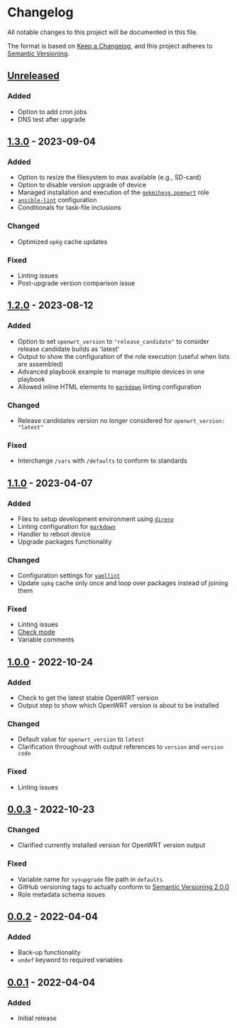# Changelog

All notable changes to this project will be documented in this file.

The format is based on [Keep a Changelog](https://keepachangelog.com/en/1.0.0/),
and this project adheres to [Semantic Versioning](https://semver.org/spec/v2.0.0.html).

## [Unreleased]

### Added

- Option to add cron jobs
- DNS test after upgrade

## [1.3.0] - 2023-09-04

### Added

- Option to resize the filesystem to max available (e.g., SD-card)
- Option to disable version upgrade of device
- Managed installation and execution of the [`gekmihesg.openwrt`](https://galaxy.ansible.com/gekmihesg/openwrt) role
- [`ansible-lint`](https://github.com/ansible/ansible-lint) configuration
- Conditionals for task-file inclusions

### Changed

- Optimized `opkg` cache updates

### Fixed

- Linting issues
- Post-upgrade version comparison issue

## [1.2.0] - 2023-08-12

### Added

- Option to set `openwrt_version` to `"release_candidate"` to consider release candidate builds as 'latest'
- Output to show the configuration of the role execution (useful when lists are assembled)
- Advanced playbook example to manage multiple devices in one playbook
- Allowed inline HTML elements to [`markdown`](https://en.wikipedia.org/wiki/Markdown) linting configuration

### Changed

- Release candidates version no longer considered for `openwrt_version: "latest"`

### Fixed

- Interchange `/vars` with `/defaults` to conform to standards

## [1.1.0] - 2023-04-07

### Added

- Files to setup development environment using [`direnv`](https://direnv.net)
- Linting configuration for [`markdown`](https://en.wikipedia.org/wiki/Markdown)
- Handler to reboot device
- Upgrade packages functionality

### Changed

- Configuration settings for [`yamllint`](https://yamllint.readthedocs.io/en/stable/)
- Update `opkg` cache only once and loop over packages instead of joining them

### Fixed

- Linting issues
- [Check mode](https://docs.ansible.com/ansible/latest/playbook_guide/playbooks_checkmode.html#using-check-mode)
- Variable comments

## [1.0.0] - 2022-10-24

### Added

- Check to get the latest stable OpenWRT version
- Output step to show which OpenWRT version is about to be installed

### Changed

- Default value for `openwrt_version` to `latest`
- Clarification throughout with output references to `version` and `version code`

### Fixed

- Linting issues

## [0.0.3] - 2022-10-23

### Changed

- Clarified currently installed version for OpenWRT version output

### Fixed

- Variable name for `sysupgrade` file path in `defaults`
- GitHub versioning tags to actually conform to [Semantic Versioning 2.0.0](https://semver.org/spec/v2.0.0.html)
- Role metadata schema issues

## [0.0.2] - 2022-04-04

### Added

- Back-up functionality
- `undef` keyword to required variables

## [0.0.1] - 2022-04-04

### Added

- Initial release

[Unreleased]: https://github.com/jorneilander/ansible-role-openwrt/compare/1.3.0...HEAD
[1.3.0]: https://github.com/jorneilander/ansible-role-openwrt/compare/1.2.0...1.3.0
[1.2.0]: https://github.com/jorneilander/ansible-role-openwrt/compare/1.1.0...1.2.0
[1.1.0]: https://github.com/jorneilander/ansible-role-openwrt/compare/1.0.0...1.1.0
[1.0.0]: https://github.com/jorneilander/ansible-role-openwrt/compare/0.0.3...1.0.0
[0.0.3]: https://github.com/jorneilander/ansible-role-openwrt/compare/0.0.2...0.0.3
[0.0.2]: https://github.com/jorneilander/ansible-role-openwrt/compare/0.0.1...0.0.2
[0.0.1]: https://github.com/jorneilander/ansible-role-openwrt/releases/tag/0.0.1
